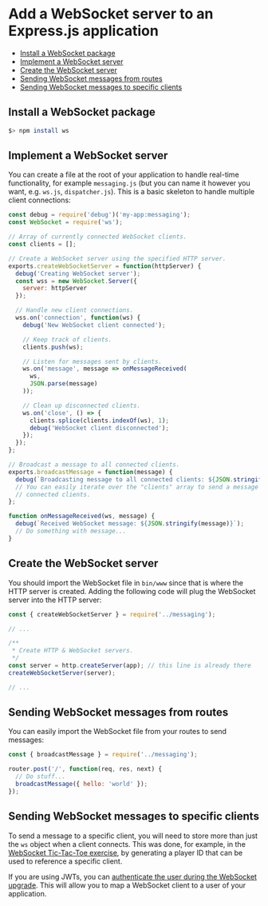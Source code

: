 # Add a WebSocket server to an Express.js application

<!-- START doctoc generated TOC please keep comment here to allow auto update -->
<!-- DON'T EDIT THIS SECTION, INSTEAD RE-RUN doctoc TO UPDATE -->


- [Install a WebSocket package](#install-a-websocket-package)
- [Implement a WebSocket server](#implement-a-websocket-server)
- [Create the WebSocket server](#create-the-websocket-server)
- [Sending WebSocket messages from routes](#sending-websocket-messages-from-routes)
- [Sending WebSocket messages to specific clients](#sending-websocket-messages-to-specific-clients)

<!-- END doctoc generated TOC please keep comment here to allow auto update -->

## Install a WebSocket package

```bash
$> npm install ws
```

## Implement a WebSocket server

You can create a file at the root of your application to handle real-time
functionality, for example `messaging.js` (but you can name it however you want,
e.g. `ws.js`, `dispatcher.js`). This is a basic skeleton to handle multiple client connections:

```js
const debug = require('debug')('my-app:messaging');
const WebSocket = require('ws');

// Array of currently connected WebSocket clients.
const clients = [];

// Create a WebSocket server using the specified HTTP server.
exports.createWebSocketServer = function(httpServer) {
  debug('Creating WebSocket server');
  const wss = new WebSocket.Server({
    server: httpServer
  });

  // Handle new client connections.
  wss.on('connection', function(ws) {
    debug('New WebSocket client connected');

    // Keep track of clients.
    clients.push(ws);

    // Listen for messages sent by clients.
    ws.on('message', message => onMessageReceived(
      ws,
      JSON.parse(message)
    ));

    // Clean up disconnected clients.
    ws.on('close', () => {
      clients.splice(clients.indexOf(ws), 1);
      debug('WebSocket client disconnected');
    });
  });
};

// Broadcast a message to all connected clients.
exports.broadcastMessage = function(message) {
  debug(`Broadcasting message to all connected clients: ${JSON.stringify(message)}`);
  // You can easily iterate over the "clients" array to send a message to all
  // connected clients.
};

function onMessageReceived(ws, message) {
  debug(`Received WebSocket message: ${JSON.stringify(message)}`);
  // Do something with message...
}
```

## Create the WebSocket server

You should import the WebSocket file in `bin/www` since that is where the HTTP
server is created. Adding the following code will plug the WebSocket server into
the HTTP server:

```js
const { createWebSocketServer } = require('../messaging');

// ...

/**
 * Create HTTP & WebSocket servers.
 */
const server = http.createServer(app); // this line is already there
createWebSocketServer(server);

// ...
```

## Sending WebSocket messages from routes

You can easily import the WebSocket file from your routes to send messages:

```js
const { broadcastMessage } = require('../messaging');

router.post('/', function(req, res, next) {
  // Do stuff...
  broadcastMessage({ hello: 'world' });
});
```

## Sending WebSocket messages to specific clients

To send a message to a specific client, you will need to store more than just
the `ws` object when a client connects. This was done, for example, in the
[WebSocket Tic-Tac-Toe
exercise](https://github.com/MediaComem/comem-archioweb-tictactoe/blob/main/WS.md#backend-create-a-tic-tac-toe-player-for-each-new-websocket-client),
by generating a player ID that can be used to reference a specific client.

If you are using JWTs, you can [authenticate the user during the WebSocket
upgrade](https://www.npmjs.com/package/ws#client-authentication). This will
allow you to map a WebSocket client to a user of your application.


